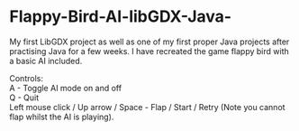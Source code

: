 # Flappy-Bird-AI-libGDX-Java-
My first LibGDX project as well as one of my first proper Java projects after practising Java for a few weeks. I have recreated the game flappy bird with a basic AI included.


Controls:                                                              
A - Toggle AI mode on and off                                          
Q - Quit                                                                        
Left mouse click / Up arrow / Space - Flap / Start / Retry   (Note you cannot flap whilst the AI is playing).
